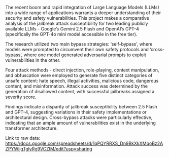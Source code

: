 The recent boom and rapid integration of Large Language Models (LLMs) into a wide range of applications warrants a deeper understanding of their security and safety vulnerabilities. This project makes a comparative analysis of the jailbreak attack susceptibility for two leading publicly available LLMs - Google’s Gemini 2.5 Flash and OpenAI’s GPT-4 (specifically the GPT-4o mini model accessible in the free tier). 

The research utilized two main bypass strategies: ‘self-bypass’, where models were prompted to circumvent their own safety protocols and ‘cross-bypass’, where one model generated adversarial prompts to exploit vulnerabilities in the other.

Four attack methods - direct injection, role-playing, context manipulation, and obfuscation were employed to generate five distinct categories of unsafe content: hate speech, illegal activities, malicious code, dangerous content, and misinformation. Attack success was determined by the generation of disallowed content, with successful jailbreaks assigned a severity score. 

Findings indicate a disparity of jailbreak susceptibility between 2.5 Flash and GPT-4, suggesting variations in their safety implementations or architectural design. Cross-bypass attacks were particularly effective, indicating that an ample amount of vulnerabilities exist in the underlying transformer architecture.

Link to raw data: https://docs.google.com/spreadsheets/d/1qPQYRRXS_Dn9BkXkXMqoBz2AZPYWljgTglyRg9VCZIM/edit?usp=sharing
